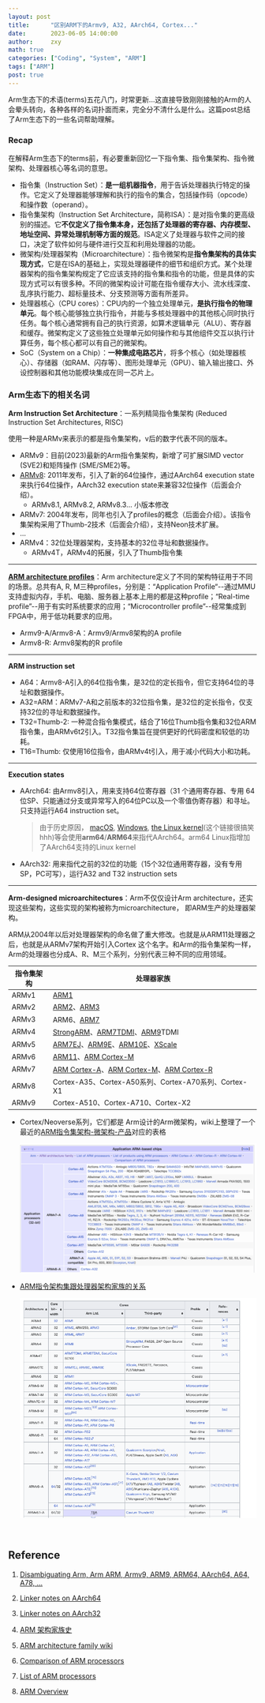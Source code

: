 ```yaml
---
layout: post
title:      "区别ARM下的Armv9, A32, AArch64, Cortex..."
date:       2023-06-05 14:00:00
author:     zxy
math: true
categories: ["Coding", "System", "ARM"]
tags: ["ARM"]
post: true
---
```


Arm生态下的术语(terms)五花八门，时常更新...这直接导致刚刚接触的Arm的人会晕头转向，各种各样的名词扑面而来，完全分不清什么是什么。这篇post总结了Arm生态下的一些名词帮助理解。

### Recap

在解释Arm生态下的terms前，有必要重新回忆一下指令集、指令集架构、指令微架构、处理器核心等名词的意思。

- 指令集（Instruction Set）：**是一组机器指令**，用于告诉处理器执行特定的操作。它定义了处理器能够理解和执行的指令的集合，包括操作码（opcode）和操作数（operand）。
- 指令集架构（Instruction Set Architecture，简称ISA）：是对指令集的更高级别的描述。它**不仅定义了指令集本身，还包括了处理器的寄存器、内存模型、地址空间、异常处理机制等方面的规范**。ISA定义了处理器与软件之间的接口，决定了软件如何与硬件进行交互和利用处理器的功能。
- 微架构/处理器架构（Microarchitecture）：指令微架构是**指令集架构的具体实现方式**，它是在ISA的基础上，实现处理器硬件的细节和组织方式。某个处理器架构的指令集架构规定了它应该支持的指令集和指令的功能，但是具体的实现方式可以有很多种。不同的微架构设计可能在指令缓存大小、流水线深度、乱序执行能力、超标量技术、分支预测等方面有所差异。
- 处理器核心（CPU cores）：CPU内的一个独立处理单元，**是执行指令的物理单元**。每个核心能够独立执行指令，并能与多核处理器中的其他核心同时执行任务。每个核心通常拥有自己的执行资源，如算术逻辑单元（ALU）、寄存器和缓存。微架构定义了这些独立处理单元如何操作和与其他组件交互以执行计算任务，每个核心都可以有自己的微架构。
- SoC（System on a Chip）：**一种集成电路芯片**，将多个核心（如处理器核心）、存储器（如RAM、闪存等）、图形处理单元（GPU）、输入输出接口、外设控制器和其他功能模块集成在同一芯片上。

### Arm生态下的相关名词

**Arm Instruction Set Architecture**：一系列精简指令集架构 (Reduced Instruction Set Architectures, RISC) 

使用一种是ARMv来表示的都是指令集架构，v后的数字代表不同的版本。

- ARMv9：目前(2023)最新的Arm指令集架构，新增了可扩展SIMD vector (SVE2)和矩阵操作 (SME/SME2)等。
- [ARMv8](https://en.wikichip.org/wiki/arm/armv8): 2011年发布，引入了新的64位操作，通过AArch64 execution state来执行64位操作，AArch32 execution state来兼容32位操作（后面会介绍）。
  - ARMv8.1, ARMv8.2, ARMv8.3... 小版本修改
- ARMv7: 2004年发布，同年也引入了profiles的概念（后面会介绍）。该指令集架构采用了Thumb-2技术（后面会介绍），支持Neon技术扩展。
- ...
- ARMv4：32位处理器架构，支持基本的32位寻址和数据操作。
  - ARMv4T，ARMv4的拓展，引入了Thumb指令集

---

**[ARM architecture profiles](https://developer.arm.com/documentation/dui0471/m/key-features-of-arm-architecture-versions/arm-architecture-profiles)**：Arm architecture定义了不同的架构特征用于不同的场景。总共有A, R, M三种profiles，分别是：“Application Profile“--通过MMU支持虚拟内存，手机、电脑、服务器上基本上用的都是这种profile；“Real-time profile”--用于有实时系统要求的应用；“Microcontroller profile”--经常集成到FPGA中，用于低功耗要求的应用。

- Armv9-A/Armv8-A：Armv9/Armv8架构的A profile
- Armv8-R: Armv8架构的R profile

---

**ARM instruction set**

- A64：Armv8-A引入的64位指令集，是32位的定长指令，但它支持64位的寻址和数据操作。
- A32=ARM：ARMv7-A和之前版本的32位指令集，是32位的定长指令，仅支持32位的寻址和数据操作。
- T32=Thumb-2: 一种混合指令集模式，结合了16位Thumb指令集和32位ARM指令集，由ARMv6t2引入。T32指令集旨在提供更好的代码密度和较低的功耗。
- T16=Thumb: 仅使用16位指令，由ARMv4t引入，用于减小代码大小和功耗。

---

**Execution states**

- AArch64: 由Armv8引入，用来支持64位寄存器（31 个通用寄存器、专用 64位SP、只能通过分支或异常写入的64位PC以及一个零值伪寄存器）和寻址。只支持运行A64 instruction set。

  > 由于历史原因， [macOS](https://developer.apple.com/documentation/xcode/writing-arm64-code-for-apple-platforms), [Windows](https://learn.microsoft.com/en-us/windows/arm/overview), [the Linux kernel](https://lore.kernel.org/lkml/CA+55aFxL6uEre-c=JrhPfts=7BGmhb2Js1c2ZGkTH8F=+rEWDg@mail.gmail.com/)(这个链接很搞笑hhh)等会使用**arm64**/**ARM64**来指代AArch64。arm64 Linux指增加了AArch64支持的Linux kernel

- AArch32: 用来指代之前的32位的功能（15个32位通用寄存器，没有专用SP，PC可写），运行A32 and T32 instruction sets

---

**Arm-designed microarchitectures**：Arm不仅仅设计Arm architecture，还实现这些架构，这些实现的架构被称为microarchitecture， 即ARM生产的处理器架构。

ARM从2004年以后对处理器架构的命名做了重大修改。也就是从ARM11处理器之后，也就是从ARMv7架构开始引入Cortex 这个名字。和Arm的指令集架构一样，Arm的处理器也分成A、R、M三个系列，分别代表三种不同的应用领域。

| 指令集架构 | 处理器家族                                                   |
| ---------- | ------------------------------------------------------------ |
| ARMv1      | [ARM1](https://zh.wikipedia.org/w/index.php?title=ARM1&action=edit&redlink=1) |
| ARMv2      | [ARM2](https://zh.wikipedia.org/w/index.php?title=ARM2&action=edit&redlink=1)、[ARM3](https://zh.wikipedia.org/w/index.php?title=ARM3&action=edit&redlink=1) |
| ARMv3      | ARM6、[ARM7](https://zh.wikipedia.org/wiki/ARM7)             |
| ARMv4      | [StrongARM](https://zh.wikipedia.org/wiki/StrongARM)、[ARM7TDMI](https://zh.wikipedia.org/wiki/ARM7TDMI)、[ARM9](https://zh.wikipedia.org/wiki/ARM9)TDMI |
| ARMv5      | [ARM7EJ](https://zh.wikipedia.org/w/index.php?title=ARM7EJ&action=edit&redlink=1)、[ARM9E](https://zh.wikipedia.org/w/index.php?title=ARM9E&action=edit&redlink=1)、[ARM10E](https://zh.wikipedia.org/w/index.php?title=ARM10E&action=edit&redlink=1)、[XScale](https://zh.wikipedia.org/wiki/XScale) |
| ARMv6      | [ARM11](https://zh.wikipedia.org/w/index.php?title=ARM11&action=edit&redlink=1)、[ARM Cortex-M](https://zh.wikipedia.org/wiki/ARM_Cortex-M) |
| ARMv7      | [ARM Cortex-A](https://zh.wikipedia.org/w/index.php?title=ARM_Cortex-A&action=edit&redlink=1)、[ARM Cortex-M](https://zh.wikipedia.org/wiki/ARM_Cortex-M)、[ARM Cortex-R](https://zh.wikipedia.org/w/index.php?title=ARM_Cortex-R&action=edit&redlink=1) |
| ARMv8      | Cortex-A35、Cortex-A50系列、Cortex-A70系列、Cortex-X1        |
| ARMv9      | Cortex-A510、Cortex-A710、Cortex-X2                          |

- Cortex/Neoverse系列，它们都是 Arm设计的Arm微架构，wiki上整理了一个最近的[ARM指令集架构-微架构-产品](https://en.wikipedia.org/wiki/Template:Application_ARM-based_chips)对应的表格

  ![](/assets/img/in-post/2023-06-06-ARM_chips.png)

- [ARM指令架构集跟处理器架构家族的关系](https://en.wikipedia.org/wiki/ARM_architecture_family#Cores)

  ![](/assets/img/in-post/2023-06-06-ARM_arch_core.png)

​	

## Reference
1. [Disambiguating Arm, Arm ARM, Armv9, ARM9, ARM64, AArch64, A64, A78, ...](https://nickdesaulniers.github.io/blog/2023/03/10/disambiguating-arm/)

2. [Linker notes on AArch64](https://maskray.me/blog/2023-03-05-linker-notes-on-aarch64)

3. [Linker notes on AArch32](https://maskray.me/blog/2023-04-23-linker-notes-on-aarch32)

4. [ARM 架构家族史](https://broadgeek.com/2021/11/21/d179/)

5. [ARM architecture family wiki](https://en.wikipedia.org/wiki/ARM_architecture_family)

6. [Comparison of ARM processors](https://en.wikipedia.org/wiki/Comparison_of_ARM_processors)

7. [List of ARM processors](https://en.wikipedia.org/wiki/List_of_ARM_processors)

8. [ARM Overview](https://wiki.osdev.org/ARM_Overview)

   
